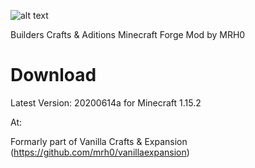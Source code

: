 ![alt text](https://github.com/mrh0/buildersaddition/blob/master/Builders.png?raw=true)

Builders Crafts & Aditions
Minecraft Forge Mod by MRH0

# Download

Latest Version: 20200614a for Minecraft 1.15.2

At: 

Formarly part of Vanilla Crafts & Expansion (https://github.com/mrh0/vanillaexpansion)
